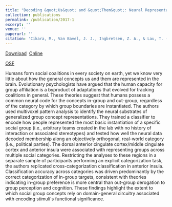 ```yaml
---
title: "Decoding &quot;Us&quot; and &quot;Them&quot;: Neural Representations of Generalized Group Concepts"
collection: publications
permalink: /publication/2017-1
excerpt: ''
venue: ''
paperurl: ''
citation: 'Cikara, M., Van Bavel, J. J., Ingbretsen, Z. A., & Lau, T. (2017). Decoding &quot;Us&quot; and &quot;Them&quot;: Neural Representations of Generalized Group Concepts. <i>Journal of Experimental Psychology: General, 146</i>(5). 621-631.'
---
```

[Download](http://tlau1860.github.io/files/CikaraVanBavelIngbretsenLau.pdf)
 [Online](http://psycnet.apa.org/doiLanding?doi=10.1037%2Fxge0000287)

[OSF](https://osf.io/g9rth/)

Humans form social coalitions in every society on earth, yet we know very little about how the general concepts us and them are represented in the brain. Evolutionary psychologists have argued that the human capacity for group affiliation is a byproduct of adaptations that evolved for tracking coalitions in general. These theories suggest that humans possess a common neural code for the concepts in-group and out-group, regardless of the category by which group boundaries are instantiated. The authors used multivoxel pattern analysis to identify the neural substrates of generalized group concept representations. They trained a classifier to encode how people represented the most basic instantiation of a specific social group (i.e., arbitrary teams created in the lab with no history of interaction or associated stereotypes) and tested how well the neural data decoded membership along an objectively orthogonal, real-world category (i.e., political parties). The dorsal anterior cingulate cortex/middle cingulate cortex and anterior insula were associated with representing groups across multiple social categories. Restricting the analyses to these regions in a separate sample of participants performing an explicit categorization task, the authors replicated cross-categorization classification in anterior insula. Classification accuracy across categories was driven predominantly by the correct categorization of in-group targets, consistent with theories indicating in-group preference is more central than out-group derogation to group perception and cognition. These findings highlight the extent to which social group concepts rely on domain-general circuitry associated with encoding stimuli's functional significance.